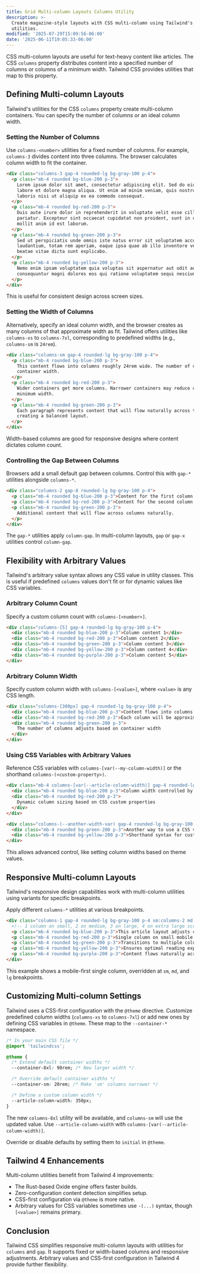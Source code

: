 ```yaml
---
title: Grid Multi-column Layouts Columns Utility
description: >-
  Create magazine-style layouts with CSS multi-column using Tailwind's columns
  utilities.
modified: '2025-07-29T15:09:56-06:00'
date: '2025-06-11T19:05:33-06:00'
---
```


CSS multi-column layouts are useful for text-heavy content like articles. The CSS `columns` property distributes content into a specified number of columns or columns of a minimum width. Tailwind CSS provides utilities that map to this property.

## Defining Multi-column Layouts

Tailwind's utilities for the CSS `columns` property create multi-column containers. You can specify the number of columns or an ideal column width.

### Setting the Number of Columns

Use `columns-<number>` utilities for a fixed number of columns. For example, `columns-3` divides content into three columns. The browser calculates column width to fit the container.

```html tailwind
<div class="columns-3 gap-4 rounded-lg bg-gray-100 p-4">
  <p class="mb-4 rounded bg-blue-200 p-3">
    Lorem ipsum dolor sit amet, consectetur adipiscing elit. Sed do eiusmod tempor incididunt ut
    labore et dolore magna aliqua. Ut enim ad minim veniam, quis nostrud exercitation ullamco
    laboris nisi ut aliquip ex ea commodo consequat.
  </p>
  <p class="mb-4 rounded bg-red-200 p-3">
    Duis aute irure dolor in reprehenderit in voluptate velit esse cillum dolore eu fugiat nulla
    pariatur. Excepteur sint occaecat cupidatat non proident, sunt in culpa qui officia deserunt
    mollit anim id est laborum.
  </p>
  <p class="mb-4 rounded bg-green-200 p-3">
    Sed ut perspiciatis unde omnis iste natus error sit voluptatem accusantium doloremque
    laudantium, totam rem aperiam, eaque ipsa quae ab illo inventore veritatis et quasi architecto
    beatae vitae dicta sunt explicabo.
  </p>
  <p class="mb-4 rounded bg-yellow-200 p-3">
    Nemo enim ipsam voluptatem quia voluptas sit aspernatur aut odit aut fugit, sed quia
    consequuntur magni dolores eos qui ratione voluptatem sequi nesciunt.
  </p>
</div>
```

This is useful for consistent design across screen sizes.

### Setting the Width of Columns

Alternatively, specify an ideal column width, and the browser creates as many columns of that approximate width as fit. Tailwind offers utilities like `columns-xs` to `columns-7xl`, corresponding to predefined widths (e.g., `columns-sm` is `24rem`).

```html tailwind
<div class="columns-sm gap-4 rounded-lg bg-gray-100 p-4">
  <p class="mb-4 rounded bg-blue-200 p-3">
    This content flows into columns roughly 24rem wide. The number of columns adjusts based on
    container width.
  </p>
  <p class="mb-4 rounded bg-red-200 p-3">
    Wider containers get more columns. Narrower containers may reduce column count to maintain
    minimum width.
  </p>
  <p class="mb-4 rounded bg-green-200 p-3">
    Each paragraph represents content that will flow naturally across the available columns,
    creating a balanced layout.
  </p>
</div>
```

Width-based columns are good for responsive designs where content dictates column count.

### Controlling the Gap Between Columns

Browsers add a small default gap between columns. Control this with `gap-*` utilities alongside `columns-*`.

```html tailwind
<div class="columns-2 gap-8 rounded-lg bg-gray-100 p-4">
  <p class="mb-4 rounded bg-blue-200 p-3">Content for the first column with a larger gap.</p>
  <p class="mb-4 rounded bg-red-200 p-3">Content for the second column.</p>
  <p class="mb-4 rounded bg-green-200 p-3">
    Additional content that will flow across columns naturally.
  </p>
</div>
```

The `gap-*` utilities apply `column-gap`. In multi-column layouts, `gap` or `gap-x` utilities control `column-gap`.

## Flexibility with Arbitrary Values

Tailwind's arbitrary value syntax allows any CSS value in utility classes. This is useful if predefined `columns` values don't fit or for dynamic values like CSS variables.

### Arbitrary Column Count

Specify a custom column count with `columns-[<number>]`.

```html tailwind
<div class="columns-[5] gap-4 rounded-lg bg-gray-100 p-4">
  <div class="mb-4 rounded bg-blue-200 p-3">Column content 1</div>
  <div class="mb-4 rounded bg-red-200 p-3">Column content 2</div>
  <div class="mb-4 rounded bg-green-200 p-3">Column content 3</div>
  <div class="mb-4 rounded bg-yellow-200 p-3">Column content 4</div>
  <div class="mb-4 rounded bg-purple-200 p-3">Column content 5</div>
</div>
```

### Arbitrary Column Width

Specify custom column width with `columns-[<value>]`, where `<value>` is any CSS length.

```html tailwind
<div class="columns-[300px] gap-4 rounded-lg bg-gray-100 p-4">
  <div class="mb-4 rounded bg-blue-200 p-3">Content flows into columns ~300px wide</div>
  <div class="mb-4 rounded bg-red-200 p-3">Each column will be approximately 300 pixels wide</div>
  <div class="mb-4 rounded bg-green-200 p-3">
    The number of columns adjusts based on container width
  </div>
</div>
```

### Using CSS Variables with Arbitrary Values

Reference CSS variables with `columns-[var(--my-column-width)]` or the shorthand `columns-(<custom-property>)`.

```html tailwind
<div class="mb-4 columns-[var(--article-column-width)] gap-4 rounded-lg bg-gray-100 p-4">
  <div class="mb-4 rounded bg-blue-200 p-3">Column width controlled by a CSS variable</div>
  <div class="mb-4 rounded bg-red-200 p-3">
    Dynamic column sizing based on CSS custom properties
  </div>
</div>

<div class="columns-(--another-width-var) gap-4 rounded-lg bg-gray-100 p-4">
  <div class="mb-4 rounded bg-green-200 p-3">Another way to use a CSS variable</div>
  <div class="mb-4 rounded bg-yellow-200 p-3">Shorthand syntax for custom properties</div>
</div>
```

This allows advanced control, like setting column widths based on theme values.

## Responsive Multi-column Layouts

Tailwind's responsive design capabilities work with multi-column utilities using variants for specific breakpoints.

Apply different `columns-*` utilities at various breakpoints.

```html tailwind
<div class="columns-1 gap-4 rounded-lg bg-gray-100 p-4 sm:columns-2 md:columns-3 lg:columns-4">
  <!-- 1 column on small, 2 on medium, 3 on large, 4 on extra large screens -->
  <p class="mb-4 rounded bg-blue-200 p-3">This article layout adjusts columns by screen size.</p>
  <p class="mb-4 rounded bg-red-200 p-3">Single column on small mobile devices for readability.</p>
  <p class="mb-4 rounded bg-green-200 p-3">Transitions to multiple columns as screen widens.</p>
  <p class="mb-4 rounded bg-yellow-200 p-3">Ensures optimal reading experience across devices.</p>
  <p class="mb-4 rounded bg-purple-200 p-3">Content flows naturally across available columns.</p>
</div>
```

This example shows a mobile-first single column, overridden at `sm`, `md`, and `lg` breakpoints.

## Customizing Multi-column Settings

Tailwind uses a CSS-first configuration with the `@theme` directive. Customize predefined column widths (`columns-xs` to `columns-7xl`) or add new ones by defining CSS variables in `@theme`. These map to the `--container-*` namespace.

```css
/* In your main CSS file */
@import 'tailwindcss';

@theme {
  /* Extend default container widths */
  --container-8xl: 90rem; /* New larger width */

  /* Override default container widths */
  --container-sm: 20rem; /* Make 'sm' columns narrower */

  /* Define a custom column width */
  --article-column-width: 350px;
}
```

The new `columns-8xl` utility will be available, and `columns-sm` will use the updated value. Use `--article-column-width` with `columns-[var(--article-column-width)]`.

Override or disable defaults by setting them to `initial` in `@theme`.

## Tailwind 4 Enhancements

Multi-column utilities benefit from Tailwind 4 improvements:

- The Rust-based Oxide engine offers faster builds.
- Zero-configuration content detection simplifies setup.
- CSS-first configuration via `@theme` is more native.
- Arbitrary values for CSS variables sometimes use `-(...)` syntax, though `[<value>]` remains primary.

## Conclusion

Tailwind CSS simplifies responsive multi-column layouts with utilities for `columns` and `gap`. It supports fixed or width-based columns and responsive adjustments. Arbitrary values and CSS-first configuration in Tailwind 4 provide further flexibility.
